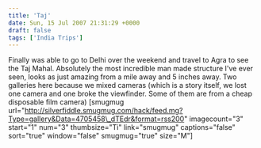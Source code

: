 ```yaml
---
title: 'Taj'
date: Sun, 15 Jul 2007 21:31:29 +0000
draft: false
tags: ['India Trips']
---
```


Finally was able to go to Delhi over the weekend and travel to Agra to see the Taj Mahal. Absolutely the most incredible man made structure I've ever seen, looks as just amazing from a mile away and 5 inches away. Two galleries here because we mixed cameras (which is a story itself, we lost one camera and one broke the viewfinder. Some of them are from a cheap disposable film camera) \[smugmug url="http://silverfiddle.smugmug.com/hack/feed.mg?Type=gallery&Data=4705458\_dTEdr&format=rss200" imagecount="3" start="1" num="3" thumbsize="Ti" link="smugmug" captions="false" sort="true" window="false" smugmug="true" size="M"\]